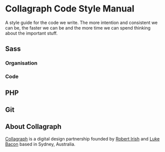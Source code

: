 Collagraph Code Style Manual
============

A style guide for the code we write. The more intention and consistent we can be, the faster we can be and the more time we can spend thinking about the important stuff.

## Sass

### Organisation

### Code

## PHP

## Git


## About Collagraph


[Collagraph](http://collagraph.com.au 'Clear design for the web.') is a digital design partnership founded by [Robert Irish](https://github.com/robertirish) and [Luke Bacon](https://github.com/equivalentideas) based in Sydney, Australia.
